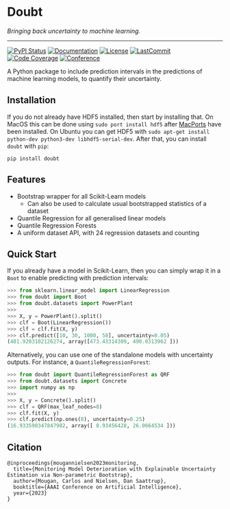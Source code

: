 # Doubt

*Bringing back uncertainty to machine learning.*

______________________________________________________________________
[![PyPI Status](https://badge.fury.io/py/doubt.svg)](https://pypi.org/project/doubt/)
[![Documentation](https://img.shields.io/badge/docs-passing-green)](https://saattrupdan.github.io/doubt/doubt.html)
[![License](https://img.shields.io/github/license/saattrupdan/doubt)](https://github.com/saattrupdan/doubt/blob/main/LICENSE)
[![LastCommit](https://img.shields.io/github/last-commit/saattrupdan/doubt)](https://github.com/saattrupdan/doubt/commits/main)
[![Code Coverage](https://img.shields.io/badge/Coverage-67%25-yellow.svg)](https://github.com/saattrupdan/doubt/tree/dev/tests)
[![Conference](https://img.shields.io/badge/Conference-AAAI23-blue)](https://doi.org/10.1609/aaai.v37i12.26755)

A Python package to include prediction intervals in the predictions of machine
learning models, to quantify their uncertainty.


## Installation

If you do not already have HDF5 installed, then start by installing that. On MacOS this
can be done using `sudo port install hdf5` after
[MacPorts](https://www.macports.org/install.php) have been installed. On Ubuntu you can
get HDF5 with `sudo apt-get install python-dev python3-dev libhdf5-serial-dev`. After
that, you can install `doubt` with `pip`:

```shell
pip install doubt
```


## Features

- Bootstrap wrapper for all Scikit-Learn models
    - Can also be used to calculate usual bootstrapped statistics of a dataset
- Quantile Regression for all generalised linear models
- Quantile Regression Forests
- A uniform dataset API, with 24 regression datasets and counting


## Quick Start

If you already have a model in Scikit-Learn, then you can simply
wrap it in a `Boot` to enable predicting with prediction intervals:

```python
>>> from sklearn.linear_model import LinearRegression
>>> from doubt import Boot
>>> from doubt.datasets import PowerPlant
>>>
>>> X, y = PowerPlant().split()
>>> clf = Boot(LinearRegression())
>>> clf = clf.fit(X, y)
>>> clf.predict([10, 30, 1000, 50], uncertainty=0.05)
(481.9203102126274, array([473.43314309, 490.0313962 ]))
```

Alternatively, you can use one of the standalone models with uncertainty
outputs. For instance, a `QuantileRegressionForest`:

```python
>>> from doubt import QuantileRegressionForest as QRF
>>> from doubt.datasets import Concrete
>>> import numpy as np
>>>
>>> X, y = Concrete().split()
>>> clf = QRF(max_leaf_nodes=8)
>>> clf.fit(X, y)
>>> clf.predict(np.ones(8), uncertainty=0.25)
(16.933590347847982, array([ 8.93456428, 26.0664534 ]))
```

## Citation
```
@inproceedings{mougannielsen2023monitoring,
  title={Monitoring Model Deterioration with Explainable Uncertainty Estimation via Non-parametric Bootstrap},
  author={Mougan, Carlos and Nielsen, Dan Saattrup},
  booktitle={AAAI Conference on Artificial Intelligence},
  year={2023}
}
```
